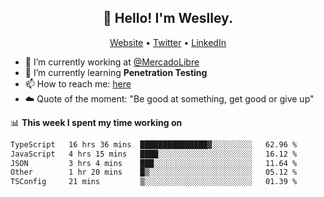 <h2 align="center">👋 Hello! I'm Weslley.</h2>
<p align="center">
  <a href="http://weslleyneri.com.br">Website</a> •
  <a href="https://twitter.com/Weslley_Neri">Twitter</a> •
  <a href="https://www.linkedin.com/in/weslley-neri-3658908b">LinkedIn</a>
</p>


- 🔭 I’m currently working at [@MercadoLibre](https://github.com/mercadolibre)
- 🌱 I’m currently learning **Penetration Testing**
- 📫 How to reach me: [here](mailto:weslley39@gmail.com)
- ☁️ Quote of the moment: "Be good at something, get good or give up"

📊 **This week I spent my time working on**
<!--START_SECTION:waka-->

```txt
TypeScript   16 hrs 36 mins  ███████████████▓░░░░░░░░░   62.96 %
JavaScript   4 hrs 15 mins   ████░░░░░░░░░░░░░░░░░░░░░   16.12 %
JSON         3 hrs 4 mins    ███░░░░░░░░░░░░░░░░░░░░░░   11.64 %
Other        1 hr 20 mins    █▒░░░░░░░░░░░░░░░░░░░░░░░   05.12 %
TSConfig     21 mins         ▒░░░░░░░░░░░░░░░░░░░░░░░░   01.39 %
```

<!--END_SECTION:waka-->

<!-- Inspired by https://github.com/gruselhaus/gruselhaus -->